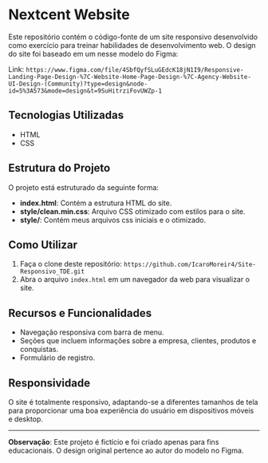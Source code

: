 # Nextcent Website

Este repositório contém o código-fonte de um site responsivo desenvolvido como exercício para treinar habilidades de desenvolvimento web. O design do site foi baseado em um nesse modelo do Figma:

Link: `https://www.figma.com/file/4SbfQyfSLuGEdcK18jN1I9/Responsive-Landing-Page-Design-%7C-Website-Home-Page-Design-%7C-Agency-Website-UI-Design-(Community)?type=design&node-id=5%3A573&mode=design&t=9SuHitrziFovUWZp-1`

## Tecnologias Utilizadas
- HTML
- CSS

## Estrutura do Projeto
O projeto está estruturado da seguinte forma:
- **index.html**: Contém a estrutura HTML do site.
- **style/clean.min.css**: Arquivo CSS otimizado com estilos para o site.
- **style/**: Contém meus arquivos css iniciais e o otimizado.

## Como Utilizar
1. Faça o clone deste repositório: `https://github.com/IcaroMoreir4/Site-Responsivo_TDE.git`
2. Abra o arquivo `index.html` em um navegador da web para visualizar o site.

## Recursos e Funcionalidades
- Navegação responsiva com barra de menu.
- Seções que incluem informações sobre a empresa, clientes, produtos e conquistas.
- Formulário de registro.

## Responsividade
O site é totalmente responsivo, adaptando-se a diferentes tamanhos de tela para proporcionar uma boa experiência do usuário em dispositivos móveis e desktop.

---

**Observação**: Este projeto é fictício e foi criado apenas para fins educacionais. O design original pertence ao autor do modelo no Figma.